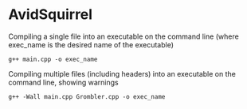 AvidSquirrel
============
Compiling a single file into an executable on the command line (where exec_name is the desired name of the executable)

```g++ main.cpp -o exec_name```

Compiling multiple files (including headers) into an executable on the command line, showing warnings

```g++ -Wall main.cpp Grombler.cpp -o exec_name```